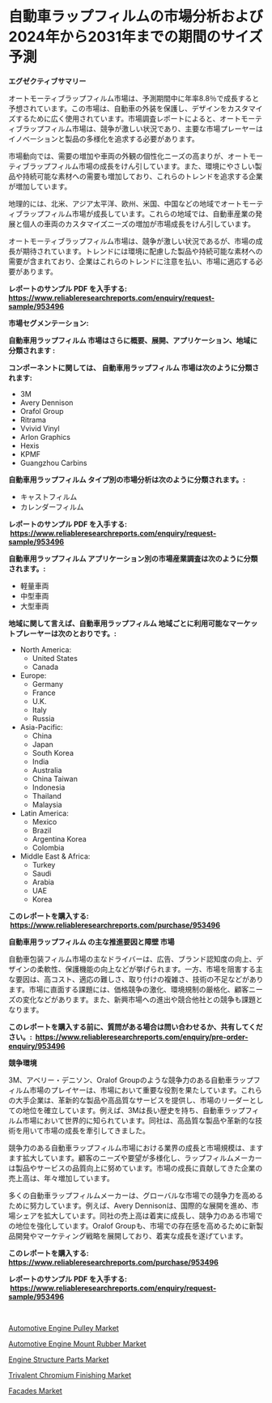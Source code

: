 <p><h1>自動車ラップフィルムの市場分析および2024年から2031年までの期間のサイズ予測</h1></p><p><strong>エグゼクティブサマリー</strong></p>
<p><p>オートモーティブラップフィルム市場は、予測期間中に年率8.8％で成長すると予想されています。この市場は、自動車の外装を保護し、デザインをカスタマイズするために広く使用されています。市場調査レポートによると、オートモーティブラップフィルム市場は、競争が激しい状況であり、主要な市場プレーヤーはイノベーションと製品の多様化を追求する必要があります。</p><p>市場動向では、需要の増加や車両の外観の個性化ニーズの高まりが、オートモーティブラップフィルム市場の成長をけん引しています。また、環境にやさしい製品や持続可能な素材への需要も増加しており、これらのトレンドを追求する企業が増加しています。</p><p>地理的には、北米、アジア太平洋、欧州、米国、中国などの地域でオートモーティブラップフィルム市場が成長しています。これらの地域では、自動車産業の発展と個人の車両のカスタマイズニーズの増加が市場成長をけん引しています。</p><p>オートモーティブラップフィルム市場は、競争が激しい状況であるが、市場の成長が期待されています。トレンドには環境に配慮した製品や持続可能な素材への需要が含まれており、企業はこれらのトレンドに注意を払い、市場に適応する必要があります。</p></p>
<p><strong>レポートのサンプル PDF を入手する: <a href="https://www.reliableresearchreports.com/enquiry/request-sample/953496">https://www.reliableresearchreports.com/enquiry/request-sample/953496</a></strong></p>
<p><strong>市場セグメンテーション:</strong></p>
<p><strong> 自動車用ラップフィルム 市場はさらに概要、展開、アプリケーション、地域に分類されます :</strong></p>
<p><strong>コンポーネントに関しては、 自動車用ラップフィルム 市場は次のように分類されます: &nbsp;</strong></p>
<p><ul><li>3M</li><li>Avery Dennison</li><li>Orafol Group</li><li>Ritrama</li><li>Vvivid Vinyl</li><li>Arlon Graphics</li><li>Hexis</li><li>KPMF</li><li>Guangzhou Carbins</li></ul></p>
<p><strong> 自動車用ラップフィルム タイプ別の市場分析は次のように分類されます。:</strong></p>
<p><ul><li>キャストフィルム</li><li>カレンダーフィルム</li></ul></p>
<p><strong>レポートのサンプル PDF を入手する: &nbsp;<a href="https://www.reliableresearchreports.com/enquiry/request-sample/953496">https://www.reliableresearchreports.com/enquiry/request-sample/953496</a></strong></p>
<p><strong> 自動車用ラップフィルム アプリケーション別の市場産業調査は次のように分類されます。:</strong></p>
<p><ul><li>軽量車両</li><li>中型車両</li><li>大型車両</li></ul></p>
<p><strong>地域に関して言えば、自動車用ラップフィルム 地域ごとに利用可能なマーケットプレーヤーは次のとおりです。:</strong></p>
<p><ul>
    <li>
        North America:
        <ul>
            <li>United States</li>
            <li>Canada</li>
        </ul>
    </li>
    <li>
        Europe:
        <ul>
            <li>Germany</li>
            <li>France</li>
            <li>U.K.</li>
            <li>Italy</li>
            <li>Russia</li>
        </ul>
    </li>
    <li>
        Asia-Pacific:
        <ul>
            <li>China</li>
            <li>Japan</li>
            <li>South Korea</li>
            <li>India</li>
            <li>Australia</li>
            <li>China Taiwan</li>
            <li>Indonesia</li>
            <li>Thailand</li>
            <li>Malaysia</li>
        </ul>
    </li>
    <li>
        Latin America:
        <ul>
            <li>Mexico</li>
            <li>Brazil</li>
            <li>Argentina Korea</li>
            <li>Colombia</li>
        </ul>
    </li>
    <li>
        Middle East & Africa:
        <ul>
            <li>Turkey</li>
            <li>Saudi</li>
            <li>Arabia</li>
            <li>UAE</li>
            <li>Korea</li>
        </ul>
    </li>
    </ul></p>
<p><strong>このレポートを購入する: &nbsp;<a href="https://www.reliableresearchreports.com/purchase/953496">https://www.reliableresearchreports.com/purchase/953496</a></strong></p>
<p><strong>自動車用ラップフィルム の主な推進要因と障壁 市場</strong></p>
<p><p>自動車包装フィルム市場の主なドライバーは、広告、ブランド認知度の向上、デザインの柔軟性、保護機能の向上などが挙げられます。一方、市場を阻害する主な要因は、高コスト、適応の難しさ、取り付けの複雑さ、技術の不足などがあります。市場に直面する課題には、価格競争の激化、環境規制の厳格化、顧客ニーズの変化などがあります。また、新興市場への進出や競合他社との競争も課題となります。</p></p>
<p><strong>このレポートを購入する前に、質問がある場合は問い合わせるか、共有してください。:&nbsp; <a href="https://www.reliableresearchreports.com/enquiry/pre-order-enquiry/953496">https://www.reliableresearchreports.com/enquiry/pre-order-enquiry/953496</a></strong></p>
<p><strong>競争環境</strong></p>
<p><p>3M、アベリー・デニソン、Oralof Groupのような競争力のある自動車ラップフィルム市場のプレイヤーは、市場において重要な役割を果たしています。これらの大手企業は、革新的な製品や高品質なサービスを提供し、市場のリーダーとしての地位を確立しています。例えば、3Mは長い歴史を持ち、自動車ラップフィルム市場において世界的に知られています。同社は、高品質な製品や革新的な技術を用いて市場の成長を牽引してきました。</p><p>競争力のある自動車ラップフィルム市場における業界の成長と市場規模は、ますます拡大しています。顧客のニーズや要望が多様化し、ラップフィルムメーカーは製品やサービスの品質向上に努めています。市場の成長に貢献してきた企業の売上高は、年々増加しています。</p><p>多くの自動車ラップフィルムメーカーは、グローバルな市場での競争力を高めるために努力しています。例えば、Avery Dennisonは、国際的な展開を進め、市場シェアを拡大しています。同社の売上高は着実に成長し、競争力のある市場での地位を強化しています。Oralof Groupも、市場での存在感を高めるために新製品開発やマーケティング戦略を展開しており、着実な成長を遂げています。</p></p>
<p><strong>このレポートを購入する: &nbsp; <a href="https://www.reliableresearchreports.com/purchase/953496">https://www.reliableresearchreports.com/purchase/953496</a></strong></p>
<p><strong>レポートのサンプル PDF を入手する: &nbsp;<a href="https://www.reliableresearchreports.com/enquiry/request-sample/953496">https://www.reliableresearchreports.com/enquiry/request-sample/953496</a></strong><strong></strong></p>
<p>&nbsp;</p>
<p><p><a href="https://gentle-editor-9db.notion.site/Automotive-Engine-Pulley-Market-Size-and-Growth-Market-Segmentation-Regional-and-Country-Breakdown-b1ce2329ae1246dca50a3d98b1c0de8c">Automotive Engine Pulley Market</a></p><p><a href="https://spotless-saver-8fd.notion.site/Automotive-Engine-Mount-Rubber-Market-Research-Report-The-Key-To-Successful-Business-Strategy-Forec-2b08f6ac105d4b9ab0bcead13bb5931c">Automotive Engine Mount Rubber Market</a></p><p><a href="https://frill-swim-3cd.notion.site/Engine-Structure-Parts-Market-Research-Report-The-Key-To-Successful-Business-Strategy-Forecasted-fo-1615ad62d0ea45458d884024ffa66967">Engine Structure Parts Market</a></p><p><a href="https://view.publitas.com/reportprime-1/trivalent-chromium-finishing-market-research-report-the-key-to-successful-business-strategy-forecasted-for-period-from-2024-2031/">Trivalent Chromium Finishing Market</a></p><p><a href="https://view.publitas.com/reportprime-1/facades-market-size-2024-2031-global-industrial-analysis-key-geographical-regions-market-share-top-key-players-product-types-and-forecast-research-report/">Facades Market</a></p></p>